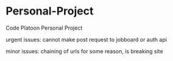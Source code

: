# Personal-Project
Code Platoon Personal Project

urgent issues:
cannot make post request to jobboard or auth api

minor issues:
chaining of urls for some reason, is breaking site